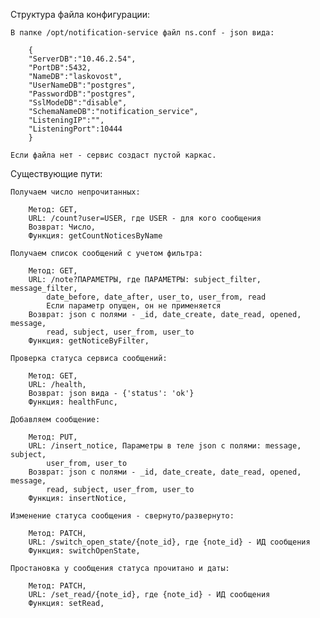 Структура файла конфигурации:

    В папке /opt/notification-service файл ns.conf - json вида:
        
        {
        "ServerDB":"10.46.2.54",
        "PortDB":5432,
        "NameDB":"laskovost",
        "UserNameDB":"postgres",
        "PasswordDB":"postgres",
        "SslModeDB":"disable",
        "SchemaNameDB":"notification_service",
        "ListeningIP":"",
        "ListeningPort":10444
        }

    Если файла нет - сервис создаст пустой каркас.


Существующие пути:

	Получаем число непрочитанных:
	
	    Метод: GET,
		URL: /count?user=USER, где USER - для кого сообщения
		Возврат: Число,
		Функция: getCountNoticesByName

	Получаем список сообщений c учетом фильтра:
	
		Метод: GET,
		URL: /note?ПАРАМЕТРЫ, где ПАРАМЕТРЫ: subject_filter, message_filter,
		    date_before, date_after, user_to, user_from, read 
		    Если параметр опущен, он не применяется
		Возврат: json с полями - _id, date_create, date_read, opened, message, 
		    read, subject, user_from, user_to
		Функция: getNoticeByFilter,
		
	Проверка статуса сервиса сообщений:
	
		Метод: GET,
		URL: /health,
		Возврат: json вида - {'status': 'ok'}
		Функция: healthFunc,
		
	Добавляем сообщение:
	
		Метод: PUT,
		URL: /insert_notice, Параметры в теле json c полями: message, subject, 
		    user_from, user_to
		Возврат: json с полями - _id, date_create, date_read, opened, message, 
		    read, subject, user_from, user_to
		Функция: insertNotice,
		
	Изменение статуса сообщения - свернуто/развернуто:
	
		Метод: PATCH,
		URL: /switch_open_state/{note_id}, где {note_id} - ИД сообщения
		Функция: switchOpenState,
		
	Простановка у сообщения статуса прочитано и даты:
	
		Метод: PATCH,
		URL: /set_read/{note_id}, где {note_id} - ИД сообщения
		Функция: setRead,